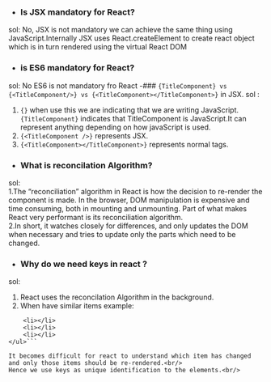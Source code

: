 - ### Is JSX mandatory for React? <br/>
sol: No, JSX is not mandatory we can achieve the same thing using JavaScript.Internally JSX uses React.createElement to create react object which is in turn rendered using the virtual React DOM <br/>
- ### is ES6 mandatory for React? <br/>
sol: No ES6 is not mandatory fro React
-### ```{TitleComponent} vs {<TitleComponent/>} vs {<TitleComponent></TitleComponent>}``` in JSX.
sol : <br/>
1. ```{}``` when use this we are indicating that we are writing JavaScript.```{TitleComponent}``` indicates that TitleComponent is JavaScript.It can represent anything depending on how javaScript is used.<br/>
2. ```{<TitleComponent />}``` represents JSX.<br/>
3. ```{<TitleComponent></TitleComponent>}``` represents normal tags.<br/>
- ### What is reconcilation Algorithm? <br/>
sol: <br/>
1.The “reconciliation” algorithm in React is how the decision to re-render the component is made. In the browser, DOM manipulation is expensive and time consuming, both in mounting and unmounting. Part of what makes React very performant is its reconciliation algorithm.<br/>
2.In short, it watches closely for differences, and only updates the DOM when necessary and tries to update only the parts which need to be changed.<br/>
- ### Why do we need keys in react ? <br/>
sol:<br/>
1. React uses the reconcilation Algorithm  in the background.<br/>
2. When have similar items example: <br/>

```<ul>
    <li></li>
    <li></li>
    <li></li>
</ul>```

It becomes difficult for react to understand which item has changed and only those items should be re-rendered.<br/>
Hence we use keys as unique identification to the elements.<br/>

